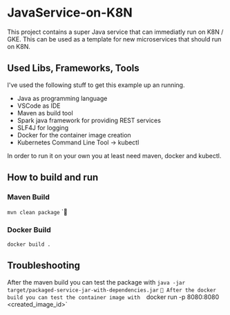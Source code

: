 # JavaService-on-K8N
This project contains a super Java service that can immediatly run on K8N / GKE. This can be used as a template for new microservices that should run on K8N.

## Used Libs, Frameworks, Tools
I've used the following stuff to get this example up an running. 

- Java as programming language
- VSCode as IDE
- Maven as build tool
- Spark java framework for providing REST services
- SLF4J for logging 
- Docker for the container image creation
- Kubernetes Command Line Tool -> kubectl 

In order to run it on your own you at least need maven, docker and kubectl.

## How to build and run

### Maven Build 
`mvn clean package`
`
### Docker Build
`docker build .`


## Troubleshooting

After the maven build you can test the package with
`java -jar target/packaged-service-jar-with-dependencies.jar`
`
After the docker build you can test the container image with 
`docker run -p 8080:8080 <created_image_id>`


